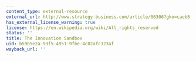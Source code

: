 ```yaml
---
content_type: external-resource
external_url: http://www.strategy-business.com/article/06306?gko=caeb6
has_external_license_warning: true
license: https://en.wikipedia.org/wiki/All_rights_reserved
status: ''
title: The Innovation Sandbox
uid: b59b5e2a-93f5-4951-9fbe-4c82afc323af
wayback_url: ''
---
```

